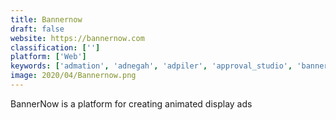 ```yaml
---
title: Bannernow
draft: false 
website: https://bannernow.com
classification: ['']
platform: ['Web']
keywords: ['admation', 'adnegah', 'adpiler', 'approval_studio', 'bannerflow', 'bannereasy', 'bannersnack', 'bannerwise', 'bing', 'cadreon', 'dizply', 'gumgum', 'inskin_media', 'invision', 'linkedin_display_ads', 'netseer', 'reviewstudio', 'sociomantic', 'steepto', 'yahoo', 'yieldbot']
image: 2020/04/Bannernow.png
---
```

BannerNow is a platform for creating animated display ads